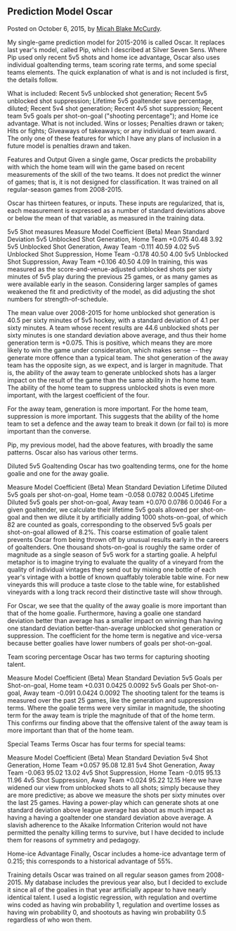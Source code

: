 ## Prediction Model Oscar

Posted on October 6, 2015, by [Micah Blake McCurdy](http://hockeyviz.com/txt/oscar/oscar.html).

My single-game prediction model for 2015-2016 is called Oscar. It replaces last year's model, called Pip, which I described at Silver Seven Sens. Where Pip used only recent 5v5 shots and home ice advantage, Oscar also uses individual goaltending terms, team scoring rate terms, and some special teams elements. The quick explanation of what is and is not included is first, the details follow.

What is included:
Recent 5v5 unblocked shot generation;
Recent 5v5 unblocked shot suppression;
Lifetime 5v5 goaltender save percentage, diluted;
Recent 5v4 shot generation;
Recent 4v5 shot suppression;
Recent team 5v5 goals per shot-on-goal ("shooting percentage");
and Home ice advantage.
What is not included.
Wins or losses;
Penalties drawn or taken;
Hits or fights;
Giveaways of takeaways;
or any individual or team award.
The only one of these features for which I have any plans of inclusion in a future model is penalties drawn and taken.

Features and Output
Given a single game, Oscar predicts the probability with which the home team will win the game based on recent measurements of the skill of the two teams. It does not predict the winner of games; that is, it is not designed for classification. It was trained on all regular-season games from 2008-2015.

Oscar has thirteen features, or inputs. These inputs are regularized, that is, each measurement is expressed as a number of standard deviations above or below the mean of that variable, as measured in the training data.

5v5 Shot measures
Measure	Model Coefficient (Beta)	Mean	Standard Deviation
5v5 Unblocked Shot Generation, Home Team	+0.075	40.48	3.92
5v5 Unblocked Shot Generation, Away Team	-0.111	40.59	4.02
5v5 Unblocked Shot Suppression, Home Team	-0.178	40.50	4.00
5v5 Unblocked Shot Suppression, Away Team	+0.106	40.50	4.09
In training, this was measured as the score-and-venue-adjusted unblocked shots per sixty minutes of 5v5 play during the previous 25 games, or as many games as were available early in the season. Considering larger samples of games weakened the fit and predictivity of the model, as did adjusting the shot numbers for strength-of-schedule.

The mean value over 2008-2015 for home unblocked shot generation is 40.5 per sixty minutes of 5v5 hockey, with a standard deviation of 4.1 per sixty minutes. A team whose recent results are 44.6 unblocked shots per sixty minutes is one standard deviation above average, and thus their home generation term is +0.075. This is positive, which means they are more likely to win the game under consideration, which makes sense -- they generate more offence than a typical team. The shot generation of the away team has the opposite sign, as we expect, and is larger in magnitude. That is, the ability of the away team to generate unblocked shots has a larger impact on the result of the game than the same ability in the home team. The ability of the home team to suppress unblocked shots is even more important, with the largest coefficient of the four.

For the away team, generation is more important. For the home team, suppression is more important. This suggests that the ability of the home team to set a defence and the away team to break it down (or fail to) is more important than the converse.

Pip, my previous model, had the above features, with broadly the same patterns. Oscar also has various other terms.

Diluted 5v5 Goaltending
Oscar has two goaltending terms, one for the home goalie and one for the away goalie.

Measure	Model Coefficient (Beta)	Mean	Standard Deviation
Lifetime Diluted 5v5 goals per shot-on-goal, Home team	-0.058	0.0782	0.0045
Lifetime Diluted 5v5 goals per shot-on-goal, Away team	+0.070	0.0786	0.0046
For a given goaltender, we calculate their lifetime 5v5 goals allowed per shot-on-goal and then we dilute it by artificially adding 1000 shots-on-goal, of which 82 are counted as goals, corresponding to the observed 5v5 goals per shot-on-goal allowed of 8.2%. This coarse estimation of goalie talent prevents Oscar from being thrown off by unusual results early in the careers of goaltenders. One thousand shots-on-goal is roughly the same order of magnitude as a single season of 5v5 work for a starting goalie. A helpful metaphor is to imagine trying to evaluate the quality of a vineyard from the quality of individual vintages they send out by mixing one bottle of each year's vintage with a bottle of known quaffably tolerable table wine. For new vineyards this will produce a taste close to the table wine, for established vineyards with a long track record their distinctive taste will show through.

For Oscar, we see that the quality of the away goalie is more important than that of the home goalie. Furthermore, having a goalie one standard deviation better than average has a smaller impact on winning than having one standard deviation better-than-average unblocked shot generation or suppression. The coefficient for the home term is negative and vice-versa because better goalies have lower numbers of goals per shot-on-goal.

Team scoring percentage
Oscar has two terms for capturing shooting talent.

Measure	Model Coefficient (Beta)	Mean	Standard Deviation
5v5 Goals per Shot-on-goal, Home team	+0.031	0.0425	0.0092
5v5 Goals per Shot-on-goal, Away team	-0.091	0.0424	0.0092
The shooting talent for the teams is measured over the past 25 games, like the generation and suppression terms. Where the goalie terms were very similar in magnitude, the shooting term for the away team is triple the magnitude of that of the home term. This confirms our finding above that the offensive talent of the away team is more important than that of the home team.

Special Teams Terms
Oscar has four terms for special teams:

Measure	Model Coefficient (Beta)	Mean	Standard Deviation
5v4 Shot Generation, Home Team	+0.057	95.08	12.81
5v4 Shot Generation, Away Team	-0.063	95.02	13.02
4v5 Shot Suppression, Home Team	-0.015	95.13	11.96
4v5 Shot Suppression, Away Team	+0.024	95.22	12.15
Here we have widened our view from unblocked shots to all shots; simply because they are more predictive; as above we measure the shots per sixty minutes over the last 25 games. Having a power-play which can generate shots at one standard deviation above league average has about as much impact as having a having a goaltender one standard deviation above average. A slavish adherence to the Akaike Information Criterion would not have permitted the penalty killing terms to survive, but I have decided to include them for reasons of symmetry and pedagogy.

Home-ice Advantage
Finally, Oscar includes a home-ice advantage term of 0.215; this corresponds to a historical advantage of 55%.

Training details
Oscar was trained on all regular season games from 2008-2015. My database includes the previous year also, but I decided to exclude it since all of the goalies in that year artificially appear to have nearly identical talent. I used a logistic regression, with regulation and overtime wins coded as having win probability 1, regulation and overtime losses as having win probability 0, and shootouts as having win probability 0.5 regardless of who won them.